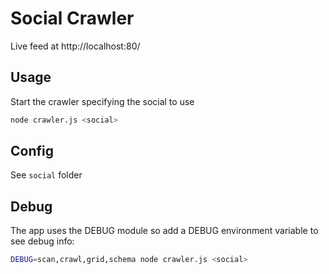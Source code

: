 # Social Crawler

Live feed at http://localhost:80/

## Usage
Start the crawler specifying the social to use

```sh
node crawler.js <social>
```

## Config
See `social` folder

## Debug
The app uses the DEBUG module so add a DEBUG environment variable to see debug info:

```sh
DEBUG=scan,crawl,grid,schema node crawler.js <social>
```